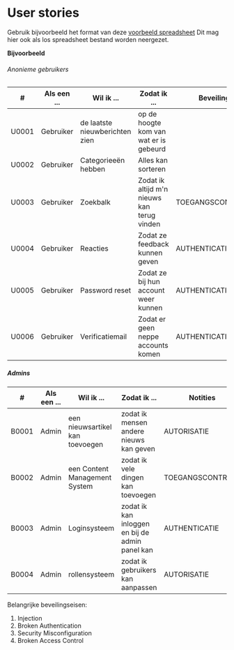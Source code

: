 # User stories

Gebruik bijvoorbeeld het format van deze [voorbeeld spreadsheet]
Dit mag hier ook als los spreadsheet bestand worden neergezet.

[voorbeeld spreadsheet]: <https://www.mountaingoatsoftware.com/blog/a-sample-format-for-a-spreadsheet-based-product-backlog>

**Bijvoorbeeld**

###### Anonieme gebruikers

| # | Als een ... | Wil ik ... | Zodat ik ... | Beveiling | Prioriteit | Status |
| ------ | ------ | ------ | ------ | ------ | ------ | ------ |
| U0001 | Gebruiker | de laatste nieuwberichten zien | op de hoogte kom van wat er is gebeurd |  | Must have | TODO |
| U0002 | Gebruiker | Categorieeën hebben | Alles kan sorteren |  | Must have | TODO |
| U0003 | Gebruiker | Zoekbalk | Zodat ik altijd m'n nieuws kan terug vinden | TOEGANGSCONTROLE | Must have | TODO |
| U0004 | Gebruiker | Reacties | Zodat ze feedback kunnen geven | AUTHENTICATIE | Could have | TODO |
| U0005 | Gebruiker | Password reset | Zodat ze bij hun account weer kunnen | AUTHENTICATIE | Could have | TODO |
| U0006 | Gebruiker | Verificatiemail | Zodat er geen neppe accounts komen | AUTHENTICATIE | Could have | TODO |


##### Admins
| # | Als een ... | Wil ik ... | Zodat ik ... | Notities | Prioriteit | Status |
| ------ | ------ | ------ | ------ | ------ | ------ | ------ |
| B0001 | Admin | een nieuwsartikel kan toevoegen | zodat ik mensen andere nieuws kan geven | AUTORISATIE | Must have | TODO |
| B0002 | Admin | een Content Management System | zodat ik vele dingen kan toevoegen | TOEGANGSCONTROLE | Must have | TODO |
| B0003 | Admin | Loginsysteem | zodat ik kan inloggen en bij de admin panel kan | AUTHENTICATIE | Must have | TODO |
| B0004 | Admin | rollensysteem | zodat ik gebruikers kan aanpassen | AUTORISATIE | Could have | TODO |



Belangrijke beveilingseisen:
1. Injection
2. Broken Authentication
3. Security Misconfiguration
4. Broken Access Control
